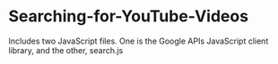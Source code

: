 # Searching-for-YouTube-Videos
Includes two JavaScript files. One is the Google APIs JavaScript client library, and the other, search.js
